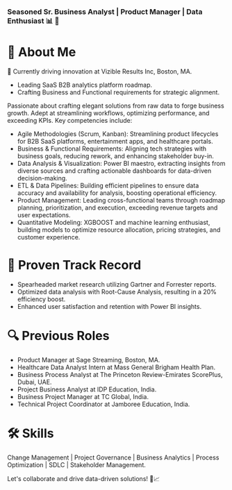 ### Seasoned Sr. Business Analyst | Product Manager | Data Enthusiast 📊 👋

# 👋 About Me

🏢 Currently driving innovation at Vizible Results Inc, Boston, MA.
   - Leading SaaS B2B analytics platform roadmap.
   - Crafting Business and Functional requirements for strategic alignment.

Passionate about crafting elegant solutions from raw data to forge business growth. Adept at streamlining workflows, optimizing performance, and exceeding KPIs. Key competencies include:

- Agile Methodologies (Scrum, Kanban): Streamlining product lifecycles for B2B SaaS platforms, entertainment apps, and healthcare portals.
- Business & Functional Requirements: Aligning tech strategies with business goals, reducing rework, and enhancing stakeholder buy-in.
- Data Analysis & Visualization: Power BI maestro, extracting insights from diverse sources and crafting actionable dashboards for data-driven decision-making.
- ETL & Data Pipelines: Building efficient pipelines to ensure data accuracy and availability for analysis, boosting operational efficiency.
- Product Management: Leading cross-functional teams through roadmap planning, prioritization, and execution, exceeding revenue targets and user expectations.
- Quantitative Modeling: XGBOOST and machine learning enthusiast, building models to optimize resource allocation, pricing strategies, and customer experience.

# 🚀 Proven Track Record

- Spearheaded market research utilizing Gartner and Forrester reports.
- Optimized data analysis with Root-Cause Analysis, resulting in a 20% efficiency boost.
- Enhanced user satisfaction and retention with Power BI insights.

# 🔍 Previous Roles

- Product Manager at Sage Streaming, Boston, MA.
- Healthcare Data Analyst Intern at Mass General Brigham Health Plan.
- Business Process Analyst at The Princeton Review-Emirates ScorePlus, Dubai, UAE.
- Project Business Analyst at IDP Education, India.
- Business Project Manager at TC Global, India.
- Technical Project Coordinator at Jamboree Education, India.

# 🛠️ Skills

Change Management | Project Governance | Business Analytics | Process Optimization | SDLC | Stakeholder Management.

Let's collaborate and drive data-driven solutions! 💼📈
